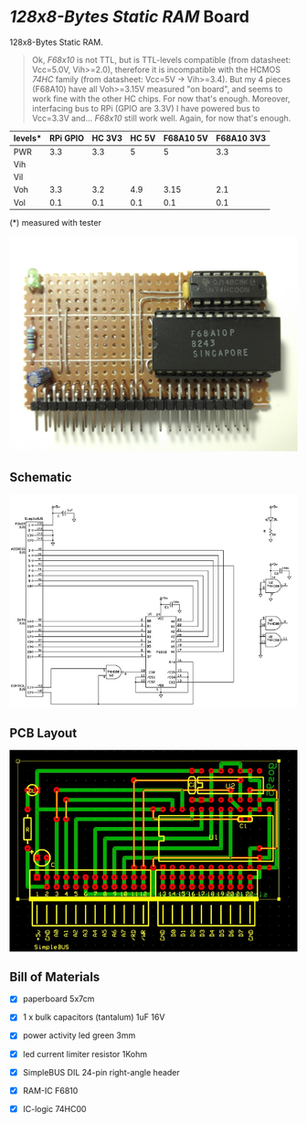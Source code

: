 # *128x8-Bytes Static RAM* Board
128x8-Bytes Static RAM.
> Ok, *F68x10* is not TTL, but is TTL-levels compatible (from datasheet: Vcc=5.0V, Vih>=2.0), therefore it is incompatible with the HCMOS *74HC* family (from datasheet: Vcc=5V -> Vih>=3.4).
But my 4 pieces (F68A10) have all Voh>=3.15V measured "on board", and seems to work fine with the other HC chips. For now that's enough.
Moreover, interfacing bus to RPi (GPIO are 3.3V) I have powered bus to Vcc=3.3V and... *F68x10* still work well.
Again, for now that's enough.

| levels*| RPi GPIO | HC 3V3 | HC 5V | F68A10 5V | F68A10 3V3 |
|--------|----------|--------|-------|-----------|------------|
| PWR    |   3.3    |   3.3  |   5   |     5     |    3.3     |
| Vih    |          |        |       |           |            |
| Vil    |          |        |       |           |            |
| Voh    |   3.3    |   3.2  |  4.9  |    3.15   |    2.1     |
| Vol    |   0.1    |   0.1  |  0.1  |    0.1    |    0.1     |
(*) measured with tester

![board-built](simplebus-device-sram-128bytes_built.jpg)


## Schematic
![board-schematic](simplebus-device-sram-128bytes_sch.jpg)


## PCB Layout
![board-pcb](simplebus-device-sram-128bytes_pcb.jpg)


## Bill of Materials
- [x] paperboard 5x7cm
- [x] 1 x bulk capacitors (tantalum) 1uF 16V
- [x] power activity led green 3mm
- [x] led current limiter resistor 1Kohm
- [x] SimpleBUS DIL 24-pin right-angle header

- [x] RAM-IC F6810
- [x] IC-logic 74HC00
